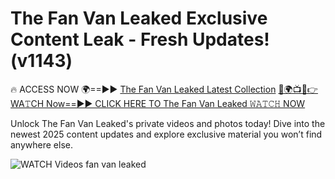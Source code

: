 # The Fan Van Leaked Exclusive Content Leak - Fresh Updates! (v1143)

🔥 ACCESS NOW 🌍==►► <a href="https://tinyurl.com/3fjeunct" rel="nofollow">The Fan Van Leaked Latest Collection</a></h3>
[🔴🌍📺📱👉WA𝚃CH Now==►► CLICK HERE TO The Fan Van Leaked 𝚆𝙰𝚃𝙲𝙷 NOW](https://tinyurl.com/3fjeunct)

Unlock The Fan Van Leaked's private videos and photos today! Dive into the newest 2025 content updates and explore exclusive material you won’t find anywhere else.


<a href="https://tinyurl.com/3fjeunct" rel="nofollow" data-target="animated-image.originalLink"><img src="https://camo.githubusercontent.com/8a4f000d20f83aca3bf7ec5f350d767afa0574a8a352519fd8cfa583a6f93a33/68747470733a2f2f692e696d6775722e636f6d2f644a486b345a712e676966" alt="WATCH Videos" data-canonical-src="https://i.imgur.com/dJHk4Zq.gif" style="max-width: 100%; display: inline-block;" data-target="animated-image.originalImage"></a>
fan van leaked